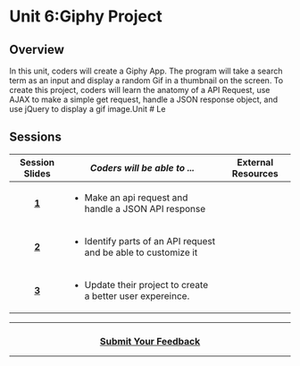 # Unit 6:Giphy Project

## Overview
In this unit, coders will create a Giphy App. The program will take a search term as an input and display a random Gif in a thumbnail on the screen. To create this project, coders will learn the anatomy of a API Request, use AJAX to make a simple get request, handle a JSON response object, and use jQuery to display a gif image.Unit # Le


## Sessions 
|Session Slides|*Coders will be able to ...*|External Resources
|:-------:|-------|:-------:|
|[**1**](https://drive.google.com/open?id=1rrXonWrP2G7ZfI5Gp5hD8Lro9C3yX6R5breLTRQtEwQ)|<ul><li>Make an api request and handle a JSON API response</li></ul>||
|[**2**](https://drive.google.com/open?id=1buMnLF2Oy8FFV52C8Z1sd-dx__rScLbLT8RXEOFuYZc)|<ul><li>Identify parts of an API request and be able to customize it</li></ul>||
|[**3**](https://drive.google.com/open?id=1MouviNGwiN8KCjo306p6cQfgY6uND0MVVLxMXlgEp0A)|<ul><li>Update their project to create a better user expereince.</li></ul>||


----
<h3 align="center"><a href="https://docs.google.com/forms/d/e/1FAIpQLSeLpI-m6UKvIxk97F8R1iidFRaYXJ3dfcUuIjx2Pz0WMfO1SA/viewform">Submit Your Feedback</a> </h3>

----
